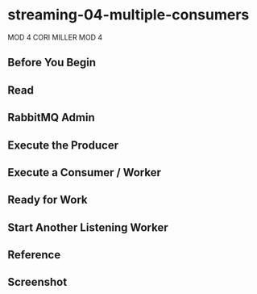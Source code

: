 # streaming-04-multiple-consumers
 MOD 4 CORI MILLER MOD 4

## Before You Begin


## Read

## RabbitMQ Admin 

## Execute the Producer

## Execute a Consumer / Worker

## Ready for Work

## Start Another Listening Worker 

## Reference

## Screenshot
